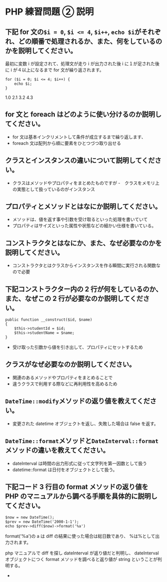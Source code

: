 # PHP 練習問題 ② 説明

## 下記 for 文の`$i = 0`, `$i <= 4`, `$i++`, `echo $i`がそれぞれ、どの順番で処理されるか、また、何をしているのかを説明してください。

最初に変数 i が設定されて、処理文が走り i が出力された後
i に１が足された後に i が４以上になるまで for 文が繰り返されます。

```
for ($i = 0; $i <= 4; $i++) {
    echo $i;
}
```

1.0
2.1
3.2
4.3

## for 文と foreach はどのように使い分けるのか説明してください。

- for 文は基本インクリメントして条件が成立するまで繰り返します、
- foreach 文は配列から順に要素をひとつづつ取り出せる

## クラスとインスタンスの違いについて説明してください。

- クラスはメソッドやプロパティをまとめたものですが -　クラスをメモリ上の実態として扱っているのがインスタンス

## プロパティとメソッドとはなにか説明してください。

- メソッドは、値を返す事や引数を受け取るといった処理を書いていて
- プロパティはサイズといった属性や状態などの細かい仕様を書いている。

## コンストラクタとはなにか、また、なぜ必要なのかを説明してください。

- コンストラクタとはクラスからインスタンスを作る瞬間に実行される関数なので必要

## 下記コンストラクター内の 2 行が何をしているのか、また、なぜこの 2 行が必要なのか説明してください。

```
public function __construct($id, $name)
{
    $this->studentId = $id;
    $this->studentName = $name;
}
```

- 受け取った引数から値を引き出して、プロパティにセットするため

## クラスがなぜ必要なのか説明してください。

- 関連のあるメソッドやプロパティをまとめることで
- 違うクラスで利用する際などに再利用性を高めるため

## `DateTime::modify`メソッドの返り値を教えてください。

- 変更された datetime オブジェクトを返し、失敗した場合は false を返す。

## `DateTime::format`メソッドと`DateInterval::format`メソッドの違いを教えてください。

- dateInterval は時間の出力形式に従って文字列を第一因数として扱う
- datetime::format は日付をオブジェクトとして扱う。

## 下記コード 3 行目の format メソッドの返り値を PHP のマニュアルから調べる手順を具体的に説明してください。

```
$now = new DateTime();
$prev = new DateTime('2000-1-1');
echo $prev->diff($now)->format('%a')
```

format('%a')の a は diff の結果に使った場合は総日数であり、
%は%として出力されます。

php マニュアルで diff を探し dateInterval が返り値だと判明し、
dateInterval オブジェクトにつく format メソッドを調べると返り値が string
ということが判明する。

-
